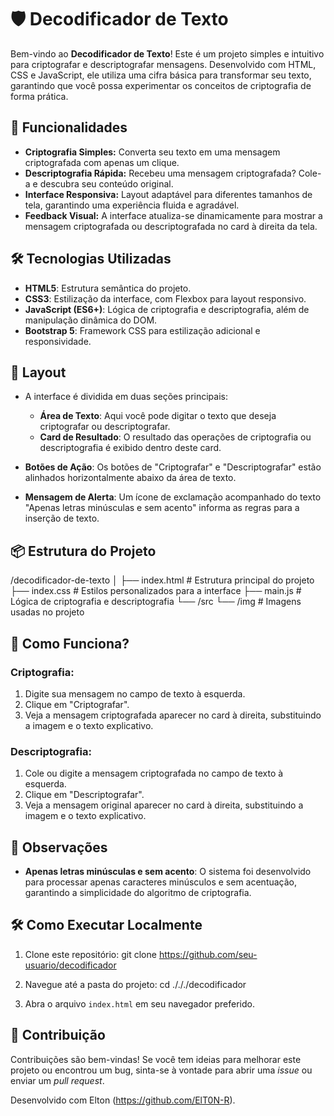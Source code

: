 # 🛡️ Decodificador de Texto

Bem-vindo ao **Decodificador de Texto**! Este é um projeto simples e intuitivo para criptografar e descriptografar mensagens. Desenvolvido com HTML, CSS e JavaScript, ele utiliza uma cifra básica para transformar seu texto, garantindo que você possa experimentar os conceitos de criptografia de forma prática.

## 🚀 Funcionalidades

- **Criptografia Simples:** Converta seu texto em uma mensagem criptografada com apenas um clique.
- **Descriptografia Rápida:** Recebeu uma mensagem criptografada? Cole-a e descubra seu conteúdo original.
- **Interface Responsiva:** Layout adaptável para diferentes tamanhos de tela, garantindo uma experiência fluida e agradável.
- **Feedback Visual:** A interface atualiza-se dinamicamente para mostrar a mensagem criptografada ou descriptografada no card à direita da tela.

## 🛠️ Tecnologias Utilizadas

- **HTML5**: Estrutura semântica do projeto.
- **CSS3**: Estilização da interface, com Flexbox para layout responsivo.
- **JavaScript (ES6+)**: Lógica de criptografia e descriptografia, além de manipulação dinâmica do DOM.
- **Bootstrap 5**: Framework CSS para estilização adicional e responsividade.

## 🎨 Layout

- A interface é dividida em duas seções principais:
  - **Área de Texto**: Aqui você pode digitar o texto que deseja criptografar ou descriptografar.
  - **Card de Resultado**: O resultado das operações de criptografia ou descriptografia é exibido dentro deste card.

- **Botões de Ação**: Os botões de "Criptografar" e "Descriptografar" estão alinhados horizontalmente abaixo da área de texto.

- **Mensagem de Alerta**: Um ícone de exclamação acompanhado do texto "Apenas letras minúsculas e sem acento" informa as regras para a inserção de texto.

## 📦 Estrutura do Projeto

/decodificador-de-texto
│
├──  index.html # Estrutura principal do projeto
├──  index.css # Estilos personalizados para a interface
├──  main.js # Lógica de criptografia e descriptografia
└──  /src
└──  /img # Imagens usadas no projeto


## 🔑 Como Funciona?

### Criptografia:
1. Digite sua mensagem no campo de texto à esquerda.
2. Clique em "Criptografar".
3. Veja a mensagem criptografada aparecer no card à direita, substituindo a imagem e o texto explicativo.

### Descriptografia:
1. Cole ou digite a mensagem criptografada no campo de texto à esquerda.
2. Clique em "Descriptografar".
3. Veja a mensagem original aparecer no card à direita, substituindo a imagem e o texto explicativo.

## 📝 Observações

- **Apenas letras minúsculas e sem acento**: O sistema foi desenvolvido para processar apenas caracteres minúsculos e sem acentuação, garantindo a simplicidade do algoritmo de criptografia.

## 🛠️ Como Executar Localmente

1. Clone este repositório:
git clone https://github.com/seu-usuario/decodificador

2. Navegue até a pasta do projeto:
cd ./././decodificador

3. Abra o arquivo `index.html` em seu navegador preferido.

## 🤝 Contribuição

Contribuições são bem-vindas! Se você tem ideias para melhorar este projeto ou encontrou um bug, sinta-se à vontade para abrir uma *issue* ou enviar um *pull request*.



Desenvolvido com Elton (https://github.com/ElT0N-R).
